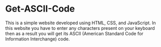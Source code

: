 # Get-ASCII-Code
This is a simple website developed using HTML, CSS, and JavaScript. In this website you have to enter any characters present on your keyboard then as a result you will get its ASCII (American Standard Code for Information Interchange) code.
